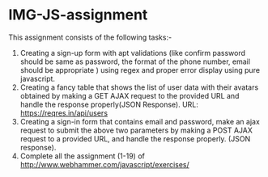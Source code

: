 # IMG-JS-assignment

This assignment consists of the following tasks:-
1. Creating a sign-up form with apt validations (like confirm password should be same as password, the format of the phone number, email should be appropriate ) using regex and proper error display using pure javascript.
2. Creating a fancy table that shows the list of user data with their avatars obtained by making a GET AJAX request to the provided URL and handle the response properly(JSON Response).
URL: https://reqres.in/api/users
3. Creating a sign-in form that contains email and password, make an ajax request to submit the above two parameters by making a POST AJAX request to a provided URL, and handle the response properly. (JSON response).
4. Complete all the assignment (1-19) of http://www.webhammer.com/javascript/exercises/
